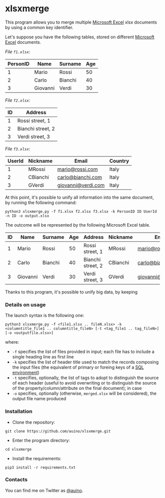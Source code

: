 # xlsxmerge

This program allows you to merge multiple [Microsoft Excel](https://en.wikipedia.org/wiki/Microsoft_Excel) xlsx documents by using a common key identifier.

Let's suppose you have the following tables, stored on different [Microsoft Excel](https://en.wikipedia.org/wiki/Microsoft_Excel) documents.

*File `f1.xlsx`:*

| PersonID | Name     | Surname | Age |
| -------- | -------- | ------- | --- |
| 1        | Mario    | Rossi   | 50  |
| 2        | Carlo    | Bianchi | 40  |
| 3        | Giovanni | Verdi   | 30  |

*File `f2.xlsx`:*

| ID | Address           |
| -- | ----------------- |
| 1  | Rossi street, 1   |
| 2  | Bianchi street, 2 |
| 3  | Verdi street, 3   |

*File `f3.xlsx`:*

| UserId | Nickname | Email              | Country |
| ------ | -------- | ------------------ | ------- |
| 1      | MRossi   | mario@rossi.com    | Italy   |
| 2      | CBianchi | carlo@bianchi.com  | Italy   |
| 3      | GVerdi   | giovanni@verdi.com | Italy   |

At this point, it's possible to unify all information into the same document, by running the following command:

```
python3 xlsxmerge.py -f f1.xlsx f2.xlsx f3.xlsx -k PersonID ID UserId -n ID -o output.xlsx
```

The outcome will be represented by the following Microsoft Excel table.

| ID | Name     | Surname | Age | Address           | Nickname | Email              | Country |
| -- | -------- | ------- | --- | ----------------- | -------- | ------------------ | ------- |
| 1  | Mario    | Rossi   | 50  | Rossi street, 1   | MRossi   | mario@rossi.com    | Italy   |
| 2  | Carlo    | Bianchi | 40  | Bianchi street, 2 | CBianchi | carlo@bianchi.com  | Italy   |
| 3  | Giovanni | Verdi   | 30  | Verdi street, 3   | GVerdi   | giovanni@verdi.com | Italy   |

Thanks to this program, it's possible to unify big data, by keeping 

### Details on usage ###

The launch syntax is the following one:

```
python3 xlsxmerge.py -f <file1.xlsx .. fileN.xlsx> -k <columntitle_file1 .. columntitle_fileN> [-t <tag_file1 .. tag_fileN>] [-o <outputfile.xlsx>]
```

where:
* `-f` specifies the list of files provided in input; each file has to include a single heading line as first line
* `-k` specifies the list of header title used to match the records composing the input files (the equivalent of primary or foreing keys of a [SQL environment](https://en.wikipedia.org/wiki/SQL))
* `-t` specifies, optionally, the list of tags to adopt to distinguish the source of each header (useful to avoid overwriting or to distinguish the source of the property/column/attribute on the final document); in case 
* `-o` specifies, optionally (otherwise, `merged.xlsx` will be considered), the output file name produced

### Installation ###

* Clone the repository:
```
git clone https://github.com/auino/xlsxmerge.git
```
* Enter the program directory:
```
cd xlsxmerge
```
* Install the requirements:
```
pip3 install -r requirements.txt
```

### Contacts ###

You can find me on Twitter as [@auino](https://twitter.com/auino).
